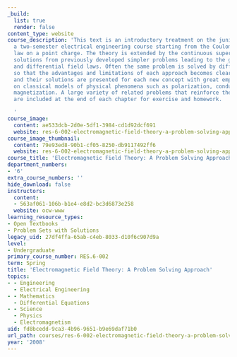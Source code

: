 ```yaml
---
_build:
  list: true
  render: false
content_type: website
course_description: 'This text is an introductory treatment on the junior level for
  a two-semester electrical engineering course starting from the Coulomb-Lorentz force
  law on a point charge. The theory is extended by the continuous superposition of
  solutions from previously developed simpler problems leading to the general integral
  and differential field laws. Often the same problem is solved by different methods
  so that the advantages and limitations of each approach becomes clear. Sample problems
  and their solutions are presented for each new concept with great emphasis placed
  on classical models of physical phenomena such as polarization, conduction, and
  magnetization. A large variety of related problems that reinforce the text material
  are included at the end of each chapter for exercise and homework.

  '
course_image:
  content: ae533dcb-2d0e-5df1-3984-cd1d92dcf691
  website: res-6-002-electromagnetic-field-theory-a-problem-solving-approach-spring-2008
course_image_thumbnail:
  content: 79e93ed8-90b1-cf05-8250-db9117492ff6
  website: res-6-002-electromagnetic-field-theory-a-problem-solving-approach-spring-2008
course_title: 'Electromagnetic Field Theory: A Problem Solving Approach'
department_numbers:
- '6'
extra_course_numbers: ''
hide_download: false
instructors:
  content:
  - 563af061-106b-b1e4-e8d2-bc3d6873e258
  website: ocw-www
learning_resource_types:
- Open Textbooks
- Problem Sets with Solutions
legacy_uid: 27df4ffa-65ab-c4eb-8033-d10f6c907d9a
level:
- Undergraduate
primary_course_number: RES.6-002
term: Spring
title: 'Electromagnetic Field Theory: A Problem Solving Approach'
topics:
- - Engineering
  - Electrical Engineering
- - Mathematics
  - Differential Equations
- - Science
  - Physics
  - Electromagnetism
uid: fd8bcedd-9ca3-4b96-9651-b9e69daf71b0
url_path: courses/res-6-002-electromagnetic-field-theory-a-problem-solving-approach-spring-2008
year: '2008'
---
```

